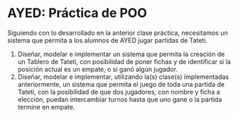 # AYED: Práctica de POO

Siguiendo con lo desarrollado en la anterior clase práctica, necesitamos un sistema que permita a los alumnos de AYED
jugar partidas de Tateti.

1. Diseñar, modelar e implementar un sistema que permita la creación de un Tablero de Tateti, con posibilidad de poner
   fichas y de identificar si la posición actual es un empate, o si ganó algún jugador.
2. Diseñar, modelar e implementar, utilizando la(s) clase(s) implementadas anteriormente, un sistema que permita el
   juego de toda una partida de Tateti, con la posibilidad de que dos jugadores, con nombre y ficha a elección, puedan
   intercambiar turnos hasta que uno gane o la partida termine en empate.